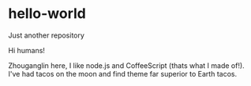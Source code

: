 # hello-world
Just another repository

Hi humans!

Zhouganglin here, I like node.js and CoffeeScript (thats what I made of!).
I've had tacos on the moon and find theme far superior to Earth tacos.
